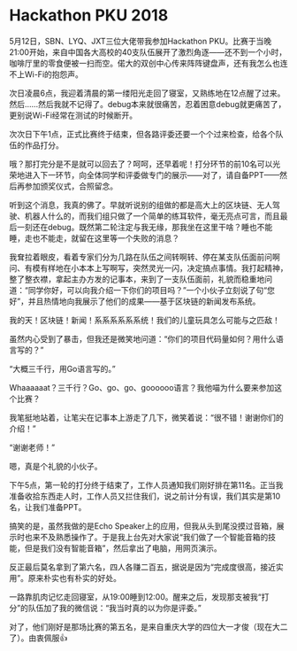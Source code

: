 # Hackathon PKU 2018

5月12日，SBN、LYQ、JXT三位大佬带我参加Hackathon PKU。比赛于当晚21:00开始，来自中国各大高校的40支队伍展开了激烈角逐——还不到一个小时，咖啡厅里的零食便被一扫而空。偌大的双创中心传来阵阵键盘声，还有我怎么也连不上Wi-Fi的抱怨声。

次日凌晨6点，我迎着清晨的第一缕阳光走回了寝室，又熟练地在12点醒了过来。然后……然后我就不记得了。debug本来就很痛苦，忍着困意debug就更痛苦了，更别说Wi-Fi经常在测试的时候断开。

次次日下午1点，正式比赛终于结束，但各路评委还要一个个过来检查，给各个队伍的作品打分。

哦？那打完分是不是就可以回去了？呵呵，还早着呢！打分环节的前10名可以光荣地进入下一环节，向全体同学和评委做专门的展示——对了，请自备PPT——然后再参加颁奖仪式，合照留念。

听到这个消息，我真的佛了。早就听说别的组做的都是高大上的区块链、无人驾驶、机器人什么的，而我们组只做了一个简单的练耳软件，毫无亮点可言，而且最后一刻还在debug。既然第二轮注定与我无缘，那我坐在这里干啥？睡也不能睡，走也不能走，就留在这里等一个失败的消息？

我耷拉着眼皮，看着专家们分为几路在队伍之间转啊转、停在某支队伍面前问啊问、有模有样地在小本本上写啊写，突然灵光一闪，决定搞点事情。我打起精神，整了整衣襟，拿起主办方发的记事本，来到了一支队伍面前，礼貌而稳重地问道：“同学你好，可以向我介绍一下你们的项目吗？”一个小伙子立刻说了句“您好”，并且热情地向我展示了他们的成果——基于区块链的新闻发布系统。

我的天！区块链！新闻！系系系系系系统！我们的儿童玩具怎么可能与之匹敌！

虽然内心受到了暴击，但我还是微笑地问道：“你们的项目代码量如何？用什么语言写的？”

“大概三千行，用Go语言写的。”

Whaaaaaat？三千行？Go、go、go、goooooo语言？我他喵为什么要来参加这个比赛？

我笔挺地站着，让笔尖在记事本上游走了几下，微笑着说：“很不错！谢谢你们的介绍！”

“谢谢老师！”

嗯，真是个礼貌的小伙子。

下午5点，第一轮的打分终于结束了，工作人员通知我们刚好排在第11名。正当我准备收拾东西走人时，工作人员又拦住我们，说之前计分有误，我们其实是第10名，让我们准备PPT。

搞笑的是，虽然我做的是Echo Speaker上的应用，但我从头到尾没摸过音箱，展示时也来不及熟悉操作了。于是我上台先对大家说“我们做了一个智能音箱的技能，但是我们没有智能音箱”，然后拿出了电脑，用网页演示。

反正最后莫名拿到了第六名，四人各赚二百五，据说是因为“完成度很高，接近实用”。原来朴实也有朴实的好处。

一路靠肌肉记忆走回寝室，从19:00睡到12:00。醒来之后，发现那支被我“打分”的队伍加了我的微信说：“我当时真的以为你是评委。”

对了，他们刚好是那场比赛的第五名，是来自重庆大学的四位大一才俊（现在大二了）。由衷佩服👍